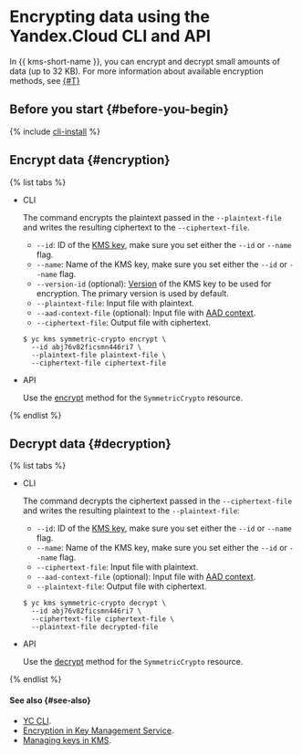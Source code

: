 # Encrypting data using the Yandex.Cloud CLI and API

In {{ kms-short-name }}, you can encrypt and decrypt small amounts of data (up to 32 KB). For more information about available encryption methods, see [{#T}](./index.md)

## Before you start {#before-you-begin}

{% include [cli-install](../../../_includes/cli-install.md) %}

## Encrypt data {#encryption}

{% list tabs %}

- CLI

    The command encrypts the plaintext passed in the `--plaintext-file` and writes the resulting ciphertext to the `--ciphertext-file`.
    * `--id`: ID of the [KMS key](../../concepts/key.md), make sure you set either the `--id` or `--name` flag.
    * `--name`: Name of the KMS key, make sure you set either the `--id` or `--name` flag.
    * `--version-id` (optional): [Version](../../concepts/version.md) of the KMS key to be used for encryption. The primary version is used by default.
    * `--plaintext-file`: Input file with plaintext.
    * `--aad-context-file` (optional): Input file with [AAD context](../../concepts/encryption.md#add-context).
    * `--ciphertext-file`: Output file with ciphertext.

    ```
    $ yc kms symmetric-crypto encrypt \
      --id abj76v82ficsmn446ri7 \
      --plaintext-file plaintext-file \
      --ciphertext-file ciphertext-file
    ```

- API

    Use the [encrypt](../../api-ref/SymmetricCrypto/encrypt) method for the `SymmetricCrypto` resource.

{% endlist %}

## Decrypt data {#decryption}

{% list tabs %}

- CLI

    The command decrypts the ciphertext passed in the `--ciphertext-file` and writes the resulting plaintext to the `--plaintext-file`:
    * `--id`: ID of the [KMS key](../../concepts/key.md), make sure you set either the `--id` or `--name` flag.
    * `--name`: Name of the KMS key, make sure you set either the `--id` or `--name` flag.
    * `--ciphertext-file`: Input file with plaintext.
    * `--aad-context-file` (optional): Input file with [AAD context](../../concepts/encryption.md#add-context).
    * `--plaintext-file`: Output file with ciphertext.

    ```
    $ yc kms symmetric-crypto decrypt \
      --id abj76v82ficsmn446ri7 \
      --ciphertext-file ciphertext-file \
      --plaintext-file decrypted-file
    ```

- API

    Use the [decrypt](../../api-ref/SymmetricCrypto/decrypt) method for the `SymmetricCrypto` resource.

{% endlist %}

#### See also {#see-also}

* [YC CLI](../../../cli).
* [Encryption in Key Management Service](../../concepts/encryption.md).
* [Managing keys in KMS](../../operations/index.md).

